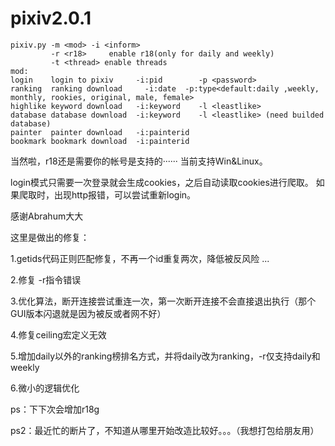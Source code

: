 # pixiv2.0.1
```shell
pixiv.py -m <mod> -i <inform>
         -r <r18>     enable r18(only for daily and weekly)
         -t <thread> enable threads
mod:
login    login to pixiv     -i:pid        -p <password>
ranking  ranking download     -i:date  -p:type<default:daily ,weekly, monthly, rookies, original, male, female>
highlike keyword download   -i:keyword    -l <leastlike>
database database download  -i:keyword    -l <leastlike> (need builded database)
painter  painter download   -i:painterid
bookmark bookmark download  -i:painterid
```
当然啦，r18还是需要你的帐号是支持的······
当前支持Win&Linux。

login模式只需要一次登录就会生成cookies，之后自动读取cookies进行爬取。
如果爬取时，出现http报错，可以尝试重新login。

感谢Abrahum大大

这里是做出的修复：

1.getids代码正则匹配修复，不再一个id重复两次，降低被反风险 ...

2.修复 -r指令错误

3.优化算法，断开连接尝试重连一次，第一次断开连接不会直接退出执行（那个GUI版本闪退就是因为被反或者网不好）

4.修复ceiling宏定义无效

5.增加daily以外的ranking榜排名方式，并将daily改为ranking，-r仅支持daily和weekly

6.微小的逻辑优化

ps：下下次会增加r18g

ps2：最近忙的断片了，不知道从哪里开始改造比较好。。。（我想打包给朋友用）